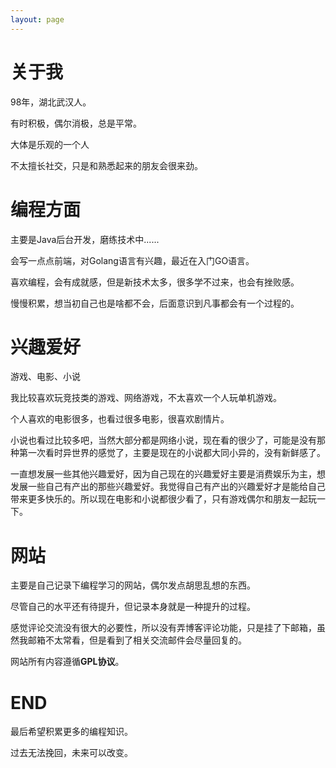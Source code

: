 ```yaml
---
layout: page
---
```


# 关于我

98年，湖北武汉人。

有时积极，偶尔消极，总是平常。

大体是乐观的一个人

不太擅长社交，只是和熟悉起来的朋友会很来劲。

# 编程方面

主要是Java后台开发，磨练技术中......

会写一点点前端，对Golang语言有兴趣，最近在入门GO语言。

喜欢编程，会有成就感，但是新技术太多，很多学不过来，也会有挫败感。

慢慢积累，想当初自己也是啥都不会，后面意识到凡事都会有一个过程的。

# 兴趣爱好

游戏、电影、小说

我比较喜欢玩竞技类的游戏、网络游戏，不太喜欢一个人玩单机游戏。

个人喜欢的电影很多，也看过很多电影，很喜欢剧情片。

小说也看过比较多吧，当然大部分都是网络小说，现在看的很少了，可能是没有那种第一次看时异世界的感觉了，主要是现在的小说都大同小异的，没有新鲜感了。

一直想发展一些其他兴趣爱好，因为自己现在的兴趣爱好主要是消费娱乐为主，想发展一些自己有产出的那些兴趣爱好。我觉得自己有产出的兴趣爱好才是能给自己带来更多快乐的。所以现在电影和小说都很少看了，只有游戏偶尔和朋友一起玩一下。

# 网站

主要是自己记录下编程学习的网站，偶尔发点胡思乱想的东西。

尽管自己的水平还有待提升，但记录本身就是一种提升的过程。

感觉评论交流没有很大的必要性，所以没有弄博客评论功能，只是挂了下邮箱，虽然我邮箱不太常看，但是看到了相关交流邮件会尽量回复的。

网站所有内容遵循**GPL协议**。

# END

最后希望积累更多的编程知识。

过去无法挽回，未来可以改变。